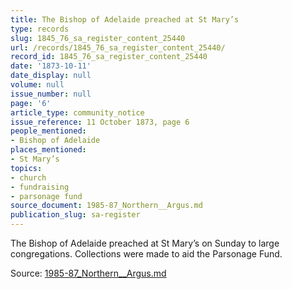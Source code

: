 ```yaml
---
title: The Bishop of Adelaide preached at St Mary’s
type: records
slug: 1845_76_sa_register_content_25440
url: /records/1845_76_sa_register_content_25440/
record_id: 1845_76_sa_register_content_25440
date: '1873-10-11'
date_display: null
volume: null
issue_number: null
page: '6'
article_type: community_notice
issue_reference: 11 October 1873, page 6
people_mentioned:
- Bishop of Adelaide
places_mentioned:
- St Mary’s
topics:
- church
- fundraising
- parsonage fund
source_document: 1985-87_Northern__Argus.md
publication_slug: sa-register
---
```


The Bishop of Adelaide preached at St Mary’s on Sunday to large congregations.  Collections were made to aid the Parsonage Fund.

Source: [1985-87_Northern__Argus.md](/downloads/markdown/1985-87_Northern__Argus.md)
